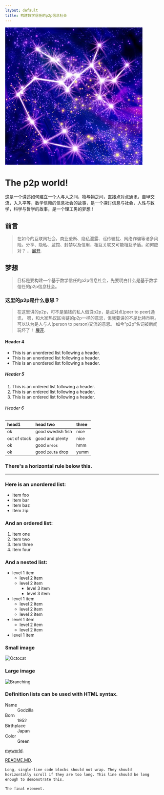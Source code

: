 ```yaml
---
layout: default
title: 构建数学信任的p2p信息社会
---
```


![Image](./docs/img/sagittarius.png)

# The p2p world!

这是一个讲述如何建立一个人与人之间，物与物之间，直接点对点通讯，自甲交流，入入平等，数学信赖的信息社会的故事，是一个探讨信息与社会，人性与数学，科学与哲学的故事，是一个理工男的梦想！

## 前言

> 在如今的互联网社会，商业垄断、隐私泄露、谣传骚扰、网络诈骗等诸多风险。分享、隐私、监馆、封禁以及信用，相互关联又可能相互矛盾。如何应对？
> ...
> [展开](./docs/20190218_myworld.html).

## 梦想

> 目标是要构建一个基于数学信任的p2p信息社会，先要明白什么是基于数学信任的p2p信息社会。

### 这里的p2p是什么意思？

> 在这里讲的p2p，可不是骗钱的私人借贷p2p，是点对点(peer to peer)通讯，
> 嗯，和大家热议区块链的p2p一样的意思，但我要讲的不是比特币啊。
> 可以认为是人与人(person to person)交流的意思。
> 如今"p2p"名词被新闻玩坏了！
> [展开](./docs/20190218_myworld.html).

#### Header 4

* This is an unordered list following a header.
* This is an unordered list following a header.
* This is an unordered list following a header.

##### Header 5

1. This is an ordered list following a header.
2. This is an ordered list following a header.
3. This is an ordered list following a header.

###### Header 6

| head1        | head two          | three |
|:------------ |:----------------- |:----- |
| ok           | good swedish fish | nice  |
| out of stock | good and plenty   | nice  |
| ok           | good `oreos`      | hmm   |
| ok           | good `zoute` drop | yumm  |

### There's a horizontal rule below this.

---

### Here is an unordered list:

* Item foo
* Item bar
* Item baz
* Item zip

### And an ordered list:

1. Item one
2. Item two
3. Item three
4. Item four

### And a nested list:

- level 1 item
  - level 2 item
  - level 2 item
    - level 3 item
    - level 3 item
- level 1 item
  - level 2 item
  - level 2 item
  - level 2 item
- level 1 item
  - level 2 item
  - level 2 item
- level 1 item

### Small image

![Octocat](https://assets-cdn.github.com/images/icons/emoji/octocat.png)

### Large image

![Branching](https://guides.github.com/activities/hello-world/branching.png)

### Definition lists can be used with HTML syntax.

<dl>
<dt>Name</dt>
<dd>Godzilla</dd>
<dt>Born</dt>
<dd>1952</dd>
<dt>Birthplace</dt>
<dd>Japan</dd>
<dt>Color</dt>
<dd>Green</dd>
</dl>

[myworld](./docs/20190218_myworld.html).

[README.MD](./docs/README.html).

```
Long, single-line code blocks should not wrap. They should horizontally scroll if they are too long. This line should be long enough to demonstrate this.
```

```
The final element.
```
